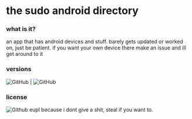 # the sudo android directory

### what is it?
an app that has android devices and stuff. barely gets updated or worked on, just be patient. if you want your own device there make an issue and ill get around to it

### versions
![GitHub](https://img.shields.io/badge/Full%20Release-v1.3.3-green.svg) |
![GitHub](https://img.shields.io/badge/Pre%20Release-v1.3.4%20beta%202-orange.svg)

### license
![Github](https://img.shields.io/badge/license-EUPL%201.2-green.svg)
eupl because i dont give a shit, steal if you want to.